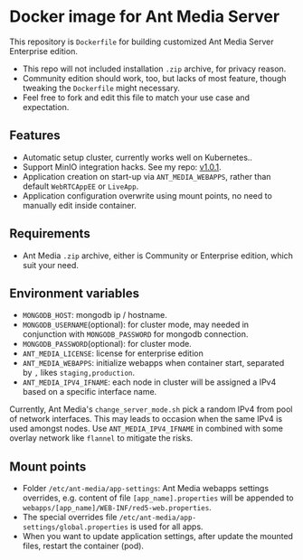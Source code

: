 # Docker image for Ant Media Server
This repository is `Dockerfile` for building customized Ant Media Server Enterprise edition.

- This repo will not included installation `.zip` archive, for privacy reason.
- Community edition should work, too, but lacks of most feature, though tweaking the `Dockerfile` might necessary.
- Feel free to fork and edit this file to match your use case and expectation.

## Features
- Automatic setup cluster, currently works well on Kubernetes..
- Support MinIO integration hacks. See my repo: [v1.0.1](https://github.com/osddeitf/Ant-Media-MinIO-Integration/tree/v1.0.1).
- Application creation on start-up via `ANT_MEDIA_WEBAPPS`, rather than default `WebRTCAppEE` or `LiveApp`.
- Application configuration overwrite using mount points, no need to manually edit inside container.

## Requirements
- Ant Media `.zip` archive, either is Community or Enterprise edition, which suit your need.

## Environment variables
- `MONGODB_HOST`: mongodb ip / hostname.
- `MONGODB_USERNAME`(optional): for cluster mode, may needed in conjunction with `MONGODB_PASSWORD` for mongodb connection.
- `MONGODB_PASSWORD`(optional): for cluster mode.
- `ANT_MEDIA_LICENSE`: license for enterprise edition
- `ANT_MEDIA_WEBAPPS`: initialize webapps when container start, separated by `,` likes `staging,production`.
- `ANT_MEDIA_IPV4_IFNAME`: each node in cluster will be assigned a IPv4 based on a specific interface name.

Currently, Ant Media's `change_server_mode.sh` pick a random IPv4 from pool of network interfaces. This may leads to occasion when the same IPv4 is used amongst nodes. Use `ANT_MEDIA_IPV4_IFNAME` in combined with some overlay network like `flannel` to mitigate the risks.

## Mount points
- Folder `/etc/ant-media/app-settings`: Ant Media webapps settings overrides, e.g. content of file `[app_name].properties` will be appended to `webapps/[app_name]/WEB-INF/red5-web.properties`.
- The special overrides file `/etc/ant-media/app-settings/global.properties` is used for all apps.
- When you want to update application settings, after update the mounted files, restart the container (pod).
